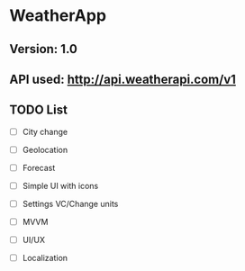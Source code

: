 #  WeatherApp

## Version: 1.0


## API used: http://api.weatherapi.com/v1


## TODO List
- [ ] City change
- [ ] Geolocation 
- [ ] Forecast
- [ ] Simple UI with icons
- [ ] Settings VC/Change units
- [ ] MVVM
- [ ] UI/UX
- [ ] Localization
      
